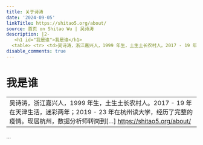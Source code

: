 ```yaml
---
title: 关于诗涛
date: '2024-09-05'
linkTitle: https://shitao5.org/about/
source: 首页 on Shitao Wu | 吴诗涛
description: |2-
   <h1 id="我是谁">我是谁</h1>
  <table> <tr> <td>吴诗涛，浙江嘉兴人，1999 年生，土生土长农村人。2017 - 19 年在天津生活，迷彩两年；2019 - 23 年在杭州读大学，经历了完整的疫情。现居杭州，数据分析师转岗到[&hellip;] <a href="https://shitao5.org/about/">https://shitao5.org/about/</a></td></tr></table>  ...
disable_comments: true
---
```

 <h1 id="我是谁">我是谁</h1>
<table> <tr> <td>吴诗涛，浙江嘉兴人，1999 年生，土生土长农村人。2017 - 19 年在天津生活，迷彩两年；2019 - 23 年在杭州读大学，经历了完整的疫情。现居杭州，数据分析师转岗到[&hellip;] <a href="https://shitao5.org/about/">https://shitao5.org/about/</a></td></tr></table>  ...